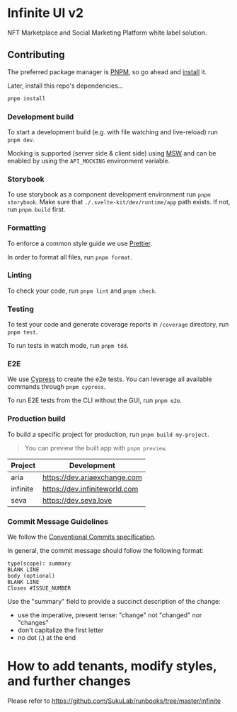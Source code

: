 # Infinite UI v2

NFT Marketplace and Social Marketing Platform white label solution.

## Contributing

The preferred package manager is [PNPM](https://pnpm.js.org/en/), so go ahead and [install](https://pnpm.io/installation) it.

Later, install this repo's dependencies...

```bash
pnpm install
```

### Development build

To start a development build (e.g. with file watching and live-reload) run `pnpm dev`.

Mocking is supported (server side & client side) using [MSW](https://mswjs.io) and can be enabled by using the `API_MOCKING` environment variable.

### Storybook

To use storybook as a component development environment run `pnpm storybook`.
Make sure that `./.svelte-kit/dev/runtime/app` path exists. If not, run `pnpm build` first.

### Formatting

To enforce a common style guide we use [Prettier](https://prettier.io).

In order to format all files, run `pnpm format`.

### Linting

To check your code, run `pnpm lint` and `pnpm check`.

### Testing

To test your code and generate coverage reports in `/coverage` directory, run `pnpm test`.

To run tests in watch mode, run `pnpm tdd`.

### E2E

We use [Cypress](https://www.cypress.io) to create the e2e tests. You can leverage all available commands through `pnpm cypress`.

To run E2E tests from the CLI without the GUI, run `pnpm e2e`.

### Production build

To build a specific project for production, run `pnpm build my-project`.

> You can preview the built app with `pnpm preview`.

| Project  | Development                   |
| -------- | ----------------------------- |
| aria     | https://dev.ariaexchange.com  |
| infinite | https://dev.infiniteworld.com |
| seva     | https://dev.seva.love         |

### Commit Message Guidelines

We follow the [Conventional Commits specification](https://www.conventionalcommits.org).

In general, the commit message should follow the following format:

```
type(scope): summary
BLANK LINE
body (optional)
BLANK LINE
Closes #ISSUE_NUMBER
```

Use the "summary" field to provide a succinct description of the change:

- use the imperative, present tense: "change" not "changed" nor "changes"
- don't capitalize the first letter
- no dot (.) at the end

# How to add tenants, modify styles, and further changes

Please refer to https://github.com/SukuLab/runbooks/tree/master/infinite
